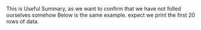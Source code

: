 This is Useful Summary, as we want to confirm that we have not folled ourselves somehow Below is the same example. expect we print the first 20 rows of data.
